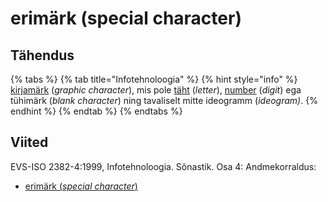 # erimärk \(special character\)

## Tähendus

{% tabs %}
{% tab title="Infotehnoloogia" %}
{% hint style="info" %}
 [kirjamärk](kirjamaerk-graphic-character.md) \(_graphic character_\), mis pole [täht](taeht-letter.md) \(_letter_\),  [number](number-digit.md) \(_digit_\) ega tühimärk \(_blank character_\) ning tavaliselt mitte ideogramm \(_ideogram\)_.
{% endhint %}
{% endtab %}
{% endtabs %}

## Viited

EVS-ISO 2382-4:1999, Infotehnoloogia. Sõnastik. Osa 4: Andmekorraldus:

* [erimärk \(_special character_\)](http://www.eki.ee/dict/its/index.cgi?Q=D087CEBA-6C03-1014-88DC-FC5F0DBED45A&F=GUID&C01=1&C02=0&C10=1)

